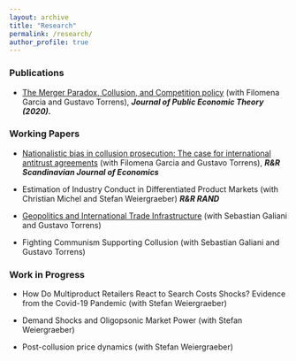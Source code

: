 ```yaml
---
layout: archive
title: "Research"
permalink: /research/
author_profile: true
---
```


### Publications

* [The Merger Paradox, Collusion, and Competition policy](https://onlinelibrary.wiley.com/doi/abs/10.1111/jpet.12448) (with Filomena Garcia and Gustavo Torrens), ***Journal of Public Economic Theory (2020).***

### Working Papers

* [Nationalistic bias in collusion prosecution: The case for international antitrust agreements](https://papers.ssrn.com/sol3/papers.cfm?abstract_id=2943073) (with Filomena Garcia and Gustavo Torrens), ***R&R Scandinavian Journal of Economics***

* Estimation of Industry Conduct in Differentiated Product Markets (with Christian Michel and Stefan Weiergraeber) ***R&R RAND***

* [Geopolitics and International Trade Infrastructure](https://papers.ssrn.com/sol3/papers.cfm?abstract_id=3882736) (with Sebastian Galiani and Gustavo Torrens)

* Fighting Communism Supporting Collusion (with Sebastian Galiani and Gustavo Torrens)

### Work in Progress

* How Do Multiproduct Retailers React to Search Costs Shocks? Evidence from the Covid-19 Pandemic (with Stefan Weiergraeber)

* Demand Shocks and Oligopsonic Market Power (with Stefan Weiergraeber)

* Post-collusion price dynamics (with Stefan Weiergraeber)